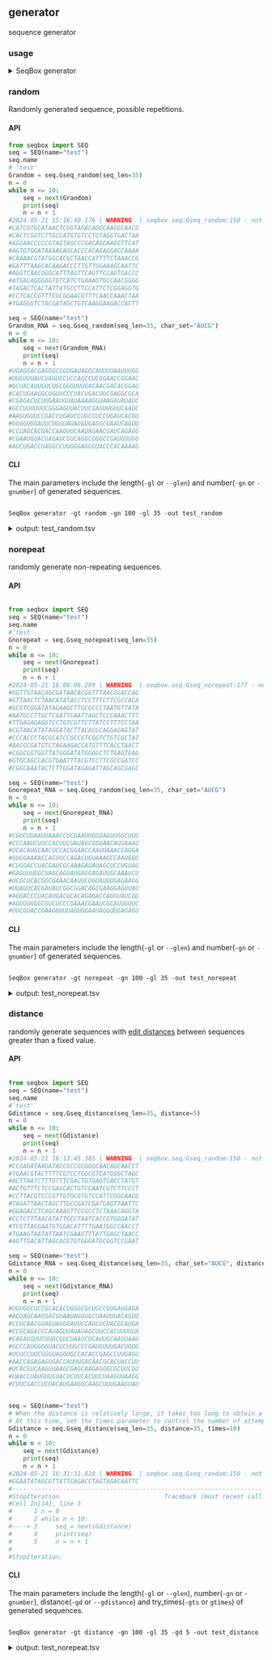 
## generator

sequence generator

### usage
<details>
    <summary>SeqBox generator</summary>

    usage: SeqBox generator [-h] [-out OUT] [-od OUT_DIR]
                            [-gt {random,norepeat,distance}] [-gn GNUMBER]
                            [-gts GTIMES] [-gc GCHAR] [-gd GDISTANCE] [-gl GLEN]

    optional arguments:
    -h, --help            show this help message and exit
    -out OUT, --out_file OUT
                            sequence out file with TSV format
    -od OUT_DIR, --out_dir OUT_DIR
                            out direction
    -gt {random,norepeat,distance}, --gtype {random,norepeat,distance}
    -gn GNUMBER, --gnumber GNUMBER
                            sequence number
    -gts GTIMES, --gtimes GTIMES
                            Number of runs
    -gc GCHAR, --gchar GCHAR
                            generator charset, like: ATCG
    -gd GDISTANCE, --gdistance GDISTANCE
                            distance
    -gl GLEN, --glen GLEN
                            generator sequence length
</details>


### random

Randomly generated sequence, possible repetitions.

#### API

```python
from seqbox import SEQ
seq = SEQ(name="test")
seq.name
# 'test'
Grandom = seq.Gseq_random(seq_len=35)
n = 0
while n <= 10:
    seq = next(Grandom)
    print(seq)
    n = n + 1
#2024-05-21 15:16:40.176 | WARNING  | seqbox.seq:Gseq_random:150 - not found params char_set, use 'ATCG' with default
#CATCGTGCATAACTCGGTAGACAGGCAAGGCAACG
#CACTCGGTCTTGCCATGTGTCCTGTAGGTGACTAA
#AGGAACCCCCGTAGTAGCCCGACAGCAAGGTTCAT
#AGTGTGGATAAAAGAGCACCCACAGAGGACCAAAA
#CAAAACGTATGGCACGCTAACCATTTTCTAAACCG
#GATTTAAGCACAAGACCCTTGTTGGAAAGCAATTC
#AGGTCAACGGGCATTTAGTTCAGTTCCAGTGACCC
#ATGACAGGGAGTGTCATCTGAAAGTGCCAACGGGG
#TAGACTCACTATTATGCCTTCCATTCTCGGAGGTG
#CCTCACCGTTTCGCGGAACGTTTCAACCAAACTAA
#TGAGGGTCTACGATAGCTGTCAAGGAAGACCACTT

seq = SEQ(name="test")
Grandom_RNA = seq.Gseq_random(seq_len=35, char_set="AUCG")
n = 0
while n <= 10:
    seq = next(Grandom_RNA)
    print(seq)
    n = n + 1
#UGAGGACGAGGGCGGUGAUAGGCAUUUUAAUUUGG
#UUGUUUAUCUAGUCCUCCAGCCUCGGAACCGGAAC
#GCUACAUUGUCUGCGGGUUUGACAACGACACGGAU
#CACUGAAGGCUGUUCCCUACUGACUUCGAGGCGCA
#CGAGACUCUUGAAUGUAUAAAAGGUAAGAUAUAUC
#GCCUUUUUUCGGGAGUUACUUCGAGUUGUUCAAUC
#AAGUGUUCCGACCUGAUCCUGCCUCCUGAUCACGU
#GGGGUGGAUUCUGGUAUAGGUGAGGCUAAUCAGUU
#CCUAGCACGACCAAGUUCAAUAGAACGAUCAGAGG
#CGAAUGUACGAGAUCGUCAGGCGGGCCGAUGUUGG
#AUCUGACCUAGGCCUUGGGAGGGUACCCACAAAAG
```

#### CLI

The main parameters include the length(`-gl` or `--glen`) and number(`-gn` or `-gnumber`) of generated sequences.

```shell

SeqBox generator -gt random -gn 100 -gl 35 -out test_random

```
<details>
    <summary>output: test_random.tsv</summary>

    #generator_random:seq_len:35;char_set:ATCG
    GGTCCGACCTCATCTGGATGCTCCAATGTGGGCTG
    AGGCATATGGATCGCCGACACCCGTGCTACAGTTA
    TCAAGCGCGAACCGGGTACCTGCCGAAACCGTATA
    AACAGTGTTGCGCAGTGCCTGCACTTAAACAAATC
    GATATAGGGTCTCGTTAGTACGACGATTTCGCGAG
    CCCACAGGTCGCAGACTCCGCTGTTGCTTGAAGGC
    CGTTAAAGCTCAATCATCAACCCGATACGTTGTCT
    GAGAGCCTAGAACAAGGTACACCGAAGACGAGACG
    GCGCGGCTGTCCTTAGATATAGGTAGCAATACTGA
    ...
    CGTACTGATCAAATAACCCCGCAGACGGGTAATGC
</details>

### norepeat

randomly generate non-repeating sequences.

#### API

```python

from seqbox import SEQ
seq = SEQ(name="test")
seq.name
#'test'
Gnorepeat = seq.Gseq_norepeat(seq_len=35)
n = 0
while n <= 10:
    seq = next(Gnorepeat)
    print(seq)
    n = n + 1
#2024-05-21 16:08:06.289 | WARNING  | seqbox.seq:Gseq_norepeat:177 - not found params char_set, use 'ATCG' with default
#GGTTGTAACAGCGATAACACGGTTTAACGGACCAG
#GTTAACTCTAACATATACCTCCTTTCTTCGCCACA
#GCGTCGGATATAGAAGCTTGCGCCCTAATGTTATA
#AATGCCTTGCTCGATTCAATTAGCTCCCAAACTTT
#TTGAGAGAGGTCCTGTCGTTCTTATCCTTTCCTAA
#CGTAACATATAGGATACTTACACGCAGGAGAGTAT
#CCCACCCTACGCATCCGCCGTCGGTCTGTCGCTAT
#AACGCGATGTCTAGAAGACCATGTTTCACCTAACT
#CGGCGGTGGTTATGGGATATGGGGCTCTGAGTGAG
#GTGCAGCCACGTGAATTTACGTCCTTCGCCGATCC
#CGGCAAATACTCTTGGATAGAGATTAGCAGCGAGC

seq = SEQ(name="test")
Gnorepeat_RNA = seq.Gseq_random(seq_len=35, char_set="AUCG")
n = 0
while n <= 10:
    seq = next(Gnorepeat_RNA)
    print(seq)
    n = n + 1
#CGUCUUAAUUAAACCUCGAAUUGGGAGUUGGCUUG
#CCCAAUCUUCCACUUCUAUAGCGGUAACAUUAAAU
#UCACAUGCAACUCCACGGAACCAAUUAAACCAGGA
#GUGGAAAACCACUUCCAGACUGUAAAGCCAAUGGU
#CUGGACCUACGAUCGCAAAGAUAUAGCUCCUGUAG
#GAGUUUGGCUAGCAGUAUGAGGAGAUUGCAAAUCU
#UCGCUCACGGCGAAACAAUUCUGUAUUUGAGAAGG
#UUAUUCACGAUAUCGGCGGACAGCGAAGGAGUUAU
#AGGACCCUACAUGACGCACAGAGACCAGGUAUCGG
#AGUGUGGGCGUCUCCCGAAACGAAUCGCAUUGUUC
#UUCGUACCGAAGGUUUAGUGGAAUAGGUGGAGAGU
```

#### CLI

The main parameters include the length(`-gl` or `--glen`) and number(`-gn` or `-gnumber`) of generated sequences.

```shell

SeqBox generator -gt norepeat -gn 100 -gl 35 -out test_norepeat

```

<details>
    <summary>output: test_norepeat.tsv</summary>

    #generator_norepeat:seq_len:35;char_set:ATCG
    ACTAGATTTTGATTTGGTCCGGAGTTAGAGATCGT
    GGGATCGAAAGGGGTCGCCTCTCTTGAGAGCATTG
    GCTATTTATTCAAATAGACTATATACAACAGTACA
    GGACCTGTAGCGGCGTAGAATGTGCTGTGATACGA
    CCTTGGACAGTGGGGTATAACCTATGGTGTGAGTA
    TCACCTTTATTCAGGCGTATCTACGGTACTATCAA
    GTAGGGTTTCTACCGTTTGAGCATGTAGATGCCAT
    GCTTAAGTGATGTAAGGTGGCTTACCATCATCGAA
    ...
    CATACCACGTAACAACCCGTAGGTTCGCGTTAGGT
</details>


### distance

randomly generate sequences with [edit distances](https://github.com/ztane/python-Levenshtein) between sequences greater than a fixed value.

#### API

```python

from seqbox import SEQ
seq = SEQ(name="test")
seq.name
#'test'
Gdistance = seq.Gseq_distance(seq_len=35, distance=5)
n = 0
while n <= 10:
    seq = next(Gdistance)
    print(seq)
    n = n + 1
#2024-05-21 16:13:45.385 | WARNING  | seqbox.seq:Gseq_random:150 - not found params char_set, use 'ATCG' with default
#CCGAGATAAGATACCGCCGCGGGCAACAGCAACCT
#TGAACGTACTTTTCGTCCTGGCGTCATGGGCTAGC
#ACTTAATCTTTGTTTCGACTGTGAGTCACCTATGT
#ACTGTTTCTCCGAGCACTGTCCAATCGTCTTCCCT
#CCTTACGTCCCGTTGTGCGTGTCCATTCGGCAACG
#TAGATTAACTAGCTTGCCGATCGATCAGTTAATTC
#GGAGACCTCAGCAAAGTTCCGCCTCTAAACAGGTA
#CCTCTTTAACATATTGCCTAATCACCGTGGGATAT
#TCGTTAGGAATGTGGACATTTTGAATGGCCAACCT
#TGAAGTAATATTAATCGAAGTTTATTGAGCTAACC
#AGTTGACATTAGCACGTGTGGGATGCGGTCCGAAT

seq = SEQ(name="test")
Gdistance_RNA = seq.Gseq_distance(seq_len=35, char_set="AUCG", distance=5)
n = 0
while n <= 10:
    seq = next(Gdistance_RNA)
    print(seq)
    n = n + 1
#UGUGGCUCCGCACACUGGGCGCUGCCGUGAUGAGA
#ACUAGCAACGACGUAAUAGGUGCUAAUUUACAGUU
#CCUCAACGUAGUAGGGAUUCCAGCUCUACGCAUGA
#CCGCAGACCCAUAGUUAUAUAGCUUCCACUUUUUA
#CAGAGGUUCUUGCGUCUAAUCUCAUUGCAAGUAAU
#GCCCAUGGGGUACUCUUGCCCGAUGUUUGACUGUG
#UCUCCUUCGGGUAGGUGCCACACCGAGCCUUGAGU
#AACCAGAGAGUGACCAUUUGACAACGCACUACCUU
#UCACGUCAAGUUAAGCGAGCAAGAGGGCGCGUCGU
#UAACCUAUGUUCUACUCUUCACUUCUAAGUUAAGG
#CUUCGACCUCUACAUGAAGGCAAGCUUUGAAGUAU


seq = SEQ(name="test")
# When the distance is relatively large, it takes too long to obtain a sufficient number of entries. 
# At this time, set the times parameter to control the number of attempts and avoid too long loops.
Gdistance = seq.Gseq_distance(seq_len=35, distance=35, times=10)
n = 0
while n < 10:
    seq = next(Gdistance)
    print(seq)
    n = n + 1
#2024-05-21 16:31:31.828 | WARNING  | seqbox.seq:Gseq_random:150 - not found params char_set, use 'ATCG' with default
#GGAATATAGCGTTATTCAGACCTAGTAGACAATTC
#---------------------------------------------------------------------------
#StopIteration                             Traceback (most recent call last)
#Cell In[14], line 3
#      1 n = 0
#      2 while n < 10:
#----> 3     seq = next(Gdistance)
#      4     print(seq)
#      5     n = n + 1
#
#StopIteration: 
```


#### CLI

The main parameters include the length(`-gl` or `--glen`), number(`-gn` or `-gnumber`), distance(`-gd` or `--gdistance`) and try_times(`-gts` or `gtimes`) of generated sequences.

```shell

SeqBox generator -gt distance -gn 100 -gl 35 -gd 5 -out test_distance

```

<details>
    <summary>output: test_norepeat.tsv</summary>

    #generator_distance:seq_len:35;char_set:ATCG;distance:5
    ACCATTAGCACCAACAGGCAAGCTCCTGCACGGTA
    GTGCAGGCCCAACTTTCCCCACCTATAGGCTACGG
    GACCGGGCGGGACTTTCGCCCAATCATCACATACC
    AACCGGTAGTCGATGAGCGCTCATTAACACGAAGC
    GTTCTGGTCATTTATCCTCCCTCAGGTACGGATTT
    TTGCCGCTCAATTGAAAGGTACTGCCAGGAGTGTC
    AGGCCAGAACGGATATACTAGTTGCTCCAACCTGA
    ATTGACAGCAGGCGCAAGACATGCCCTAAGCCCTA
    GTAACTATCCCGAGTCGACGCAGATTGTGCTTCGG
</details>


